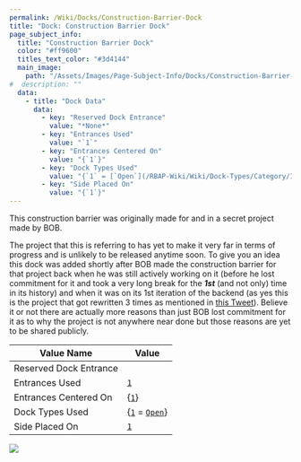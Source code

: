 ```yaml
---
permalink: /Wiki/Docks/Construction-Barrier-Dock
title: "Dock: Construction Barrier Dock"
page_subject_info:
  title: "Construction Barrier Dock"
  color: "#ff9600"
  titles_text_color: "#3d4144"
  main_image:
    path: "/Assets/Images/Page-Subject-Info/Docks/Construction-Barrier-Dock.png"
#  description: ""
  data:
    - title: "Dock Data"
      data:
        - key: "Reserved Dock Entrance"
          value: "*None*"
        - key: "Entrances Used"
          value: "`1`"
        - key: "Entrances Centered On"
          value: "{`1`}"
        - key: "Dock Types Used"
          value: "{`1` = [`Open`](/RBAP-Wiki/Wiki/Dock-Types/Category/In-Game#open)}"
        - key: "Side Placed On"
          value: "{`1`}"
---
```


This construction barrier was originally made for and in a secret project made by BOB.

The project that this is referring to has yet to make it very far in terms of progress and is unlikely to be released anytime soon. To give you an idea this dock was added shortly after BOB made the construction barrier for that project back when he was still actively working on it (before he lost commitment for it and took a very long break for the ***1st*** (and not only) time in its history) and when it was on its 1st iteration of the backend (as yes this is the project that got rewritten 3 times as mentioned in [this Tweet](https://twitter.com/ThisBeBOB_/status/1369425968931176448)). Believe it or not there are actually more reasons than just BOB lost commitment for it as to why the project is not anywhere near done but those reasons are yet to be shared publicly.

| Value Name             | Value |
|-|-|
| Reserved Dock Entrance |  |
| Entrances Used         | [`1`](/RBAP-Wiki/Wiki/Value-Types#number) |
| Entrances Centered On  | {[`1`](/RBAP-Wiki/Wiki/Value-Types#number)} |
| Dock Types Used        | {[`1`](/RBAP-Wiki/Wiki/Value-Types#number) = [`Open`](/RBAP-Wiki/Wiki/Dock-Types/Category/In-Game#open)} |
| Side Placed On         | [`1`](/RBAP-Wiki/Wiki/Value-Types#number) |

![](/RBAP-Wiki/Assets/Images/Docks/Construction%20Barrier%20Dock.png)